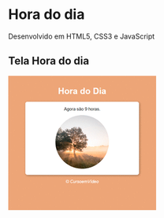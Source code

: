 # Hora do dia

Desenvolvido em HTML5, CSS3 e JavaScript

## Tela Hora do dia

[![](https://github.com/JuliaJPereira/hora-do-dia/blob/gh-pages/gif.gif)]()